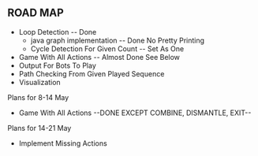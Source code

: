 ## ROAD MAP ##

* Loop Detection -- Done
  * java graph implementation -- Done No Pretty Printing
  * Cycle Detection For Given Count -- Set As One
* Game With All Actions -- Almost Done See Below
* Output For Bots To Play
* Path Checking From Given Played Sequence
* Visualization


Plans for 8-14 May
* Game With All Actions --DONE EXCEPT COMBINE, DISMANTLE, EXIT--

Plans for 14-21 May
* Implement Missing Actions
